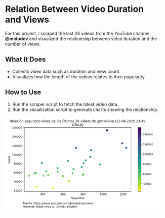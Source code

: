 # Relation Between Video Duration and Views

For this project, I scraped the last 28 videos from the YouTube channel **@midudev** and visualized the relationship between video duration and the number of views.

## What It Does

- Collects video data such as duration and view count.
- Visualizes how the length of the videos relates to their popularity.

## How to Use

1. Run the scraper script to fetch the latest video data.
2. Run the visualization script to generate charts showing the relationship.

![Duration vs Views](test1.png)
